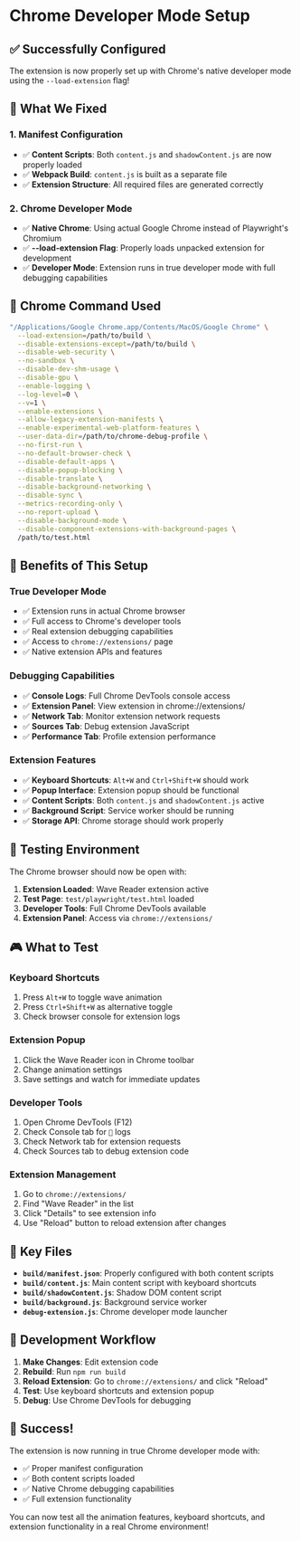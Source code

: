 # Chrome Developer Mode Setup

## ✅ Successfully Configured

The extension is now properly set up with Chrome's native developer mode using the `--load-extension` flag!

## 🔧 What We Fixed

### 1. **Manifest Configuration**
- ✅ **Content Scripts**: Both `content.js` and `shadowContent.js` are now properly loaded
- ✅ **Webpack Build**: `content.js` is built as a separate file
- ✅ **Extension Structure**: All required files are generated correctly

### 2. **Chrome Developer Mode**
- ✅ **Native Chrome**: Using actual Google Chrome instead of Playwright's Chromium
- ✅ **--load-extension Flag**: Properly loads unpacked extension for development
- ✅ **Developer Mode**: Extension runs in true developer mode with full debugging capabilities

## 🚀 Chrome Command Used

```bash
"/Applications/Google Chrome.app/Contents/MacOS/Google Chrome" \
  --load-extension=/path/to/build \
  --disable-extensions-except=/path/to/build \
  --disable-web-security \
  --no-sandbox \
  --disable-dev-shm-usage \
  --disable-gpu \
  --enable-logging \
  --log-level=0 \
  --v=1 \
  --enable-extensions \
  --allow-legacy-extension-manifests \
  --enable-experimental-web-platform-features \
  --user-data-dir=/path/to/chrome-debug-profile \
  --no-first-run \
  --no-default-browser-check \
  --disable-default-apps \
  --disable-popup-blocking \
  --disable-translate \
  --disable-background-networking \
  --disable-sync \
  --metrics-recording-only \
  --no-report-upload \
  --disable-background-mode \
  --disable-component-extensions-with-background-pages \
  /path/to/test.html
```

## 🎯 Benefits of This Setup

### **True Developer Mode**
- ✅ Extension runs in actual Chrome browser
- ✅ Full access to Chrome's developer tools
- ✅ Real extension debugging capabilities
- ✅ Access to `chrome://extensions/` page
- ✅ Native extension APIs and features

### **Debugging Capabilities**
- ✅ **Console Logs**: Full Chrome DevTools console access
- ✅ **Extension Panel**: View extension in chrome://extensions/
- ✅ **Network Tab**: Monitor extension network requests
- ✅ **Sources Tab**: Debug extension JavaScript
- ✅ **Performance Tab**: Profile extension performance

### **Extension Features**
- ✅ **Keyboard Shortcuts**: `Alt+W` and `Ctrl+Shift+W` should work
- ✅ **Popup Interface**: Extension popup should be functional
- ✅ **Content Scripts**: Both `content.js` and `shadowContent.js` active
- ✅ **Background Script**: Service worker should be running
- ✅ **Storage API**: Chrome storage should work properly

## 🧪 Testing Environment

The Chrome browser should now be open with:

1. **Extension Loaded**: Wave Reader extension active
2. **Test Page**: `test/playwright/test.html` loaded
3. **Developer Tools**: Full Chrome DevTools available
4. **Extension Panel**: Access via `chrome://extensions/`

## 🎮 What to Test

### **Keyboard Shortcuts**
1. Press `Alt+W` to toggle wave animation
2. Press `Ctrl+Shift+W` as alternative toggle
3. Check browser console for extension logs

### **Extension Popup**
1. Click the Wave Reader icon in Chrome toolbar
2. Change animation settings
3. Save settings and watch for immediate updates

### **Developer Tools**
1. Open Chrome DevTools (F12)
2. Check Console tab for `🌊` logs
3. Check Network tab for extension requests
4. Check Sources tab to debug extension code

### **Extension Management**
1. Go to `chrome://extensions/`
2. Find "Wave Reader" in the list
3. Click "Details" to see extension info
4. Use "Reload" button to reload extension after changes

## 📁 Key Files

- **`build/manifest.json`**: Properly configured with both content scripts
- **`build/content.js`**: Main content script with keyboard shortcuts
- **`build/shadowContent.js`**: Shadow DOM content script
- **`build/background.js`**: Background service worker
- **`debug-extension.js`**: Chrome developer mode launcher

## 🔄 Development Workflow

1. **Make Changes**: Edit extension code
2. **Rebuild**: Run `npm run build`
3. **Reload Extension**: Go to `chrome://extensions/` and click "Reload"
4. **Test**: Use keyboard shortcuts and extension popup
5. **Debug**: Use Chrome DevTools for debugging

## 🎉 Success!

The extension is now running in true Chrome developer mode with:
- ✅ Proper manifest configuration
- ✅ Both content scripts loaded
- ✅ Native Chrome debugging capabilities
- ✅ Full extension functionality

You can now test all the animation features, keyboard shortcuts, and extension functionality in a real Chrome environment! 